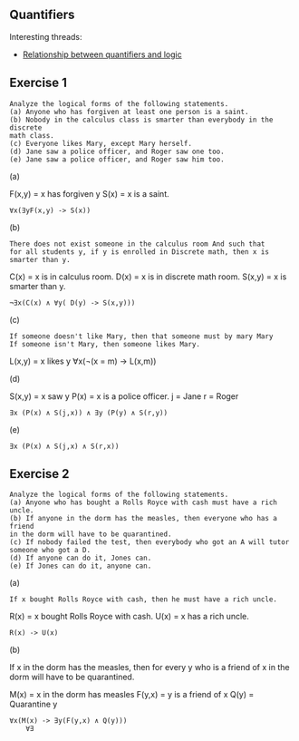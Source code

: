 Quantifiers
------------

Interesting threads:
* [Relationship between quantifiers and logic](http://philosophy.stackexchange.com/questions/4165/how-do-quantifiers-work-in-predicate-logic)

Exercise 1
----------

    Analyze the logical forms of the following statements.
    (a) Anyone who has forgiven at least one person is a saint.
    (b) Nobody in the calculus class is smarter than everybody in the discrete
    math class.
    (c) Everyone likes Mary, except Mary herself.
    (d) Jane saw a police officer, and Roger saw one too.
    (e) Jane saw a police officer, and Roger saw him too.

(a)

F(x,y) = x has forgiven y
S(x) = x is a saint.

    ∀x(∃yF(x,y) -> S(x))

(b)

    There does not exist someone in the calculus room And such that
    for all students y, if y is enrolled in Discrete math, then x is
    smarter than y.

C(x) = x is in calculus room.
D(x) = x is in discrete math room.
S(x,y) = x is smarter than y.

    ¬∃x(C(x) ∧ ∀y( D(y) -> S(x,y)))


(c)

    If someone doesn't like Mary, then that someone must by mary Mary
    If someone isn't Mary, then someone likes Mary.

L(x,y) = x likes y
    ∀x(¬(x = m) -> L(x,m))

(d)

S(x,y) = x saw y
P(x) = x is a police officer.
j = Jane
r = Roger

    ∃x (P(x) ∧ S(j,x)) ∧ ∃y (P(y) ∧ S(r,y))

(e)

    ∃x (P(x) ∧ S(j,x) ∧ S(r,x))

Exercise 2
-----------

    Analyze the logical forms of the following statements.
    (a) Anyone who has bought a Rolls Royce with cash must have a rich
    uncle.
    (b) If anyone in the dorm has the measles, then everyone who has a friend
    in the dorm will have to be quarantined.
    (c) If nobody failed the test, then everybody who got an A will tutor
    someone who got a D.
    (d) If anyone can do it, Jones can.
    (e) If Jones can do it, anyone can.

(a)

    If x bought Rolls Royce with cash, then he must have a rich uncle.

R(x) = x bought Rolls Royce with cash.
U(x) = x has a rich uncle.

    R(x) -> U(x)

(b)

If x in the dorm has the measles, then for every y who is a friend of
x in the dorm will have to be quarantined.

M(x) = x in the dorm has measles
F(y,x) = y is a friend of x
Q(y) = Quarantine y

    ∀x(M(x) -> ∃y(F(y,x) ∧ Q(y)))
        ∀∃
